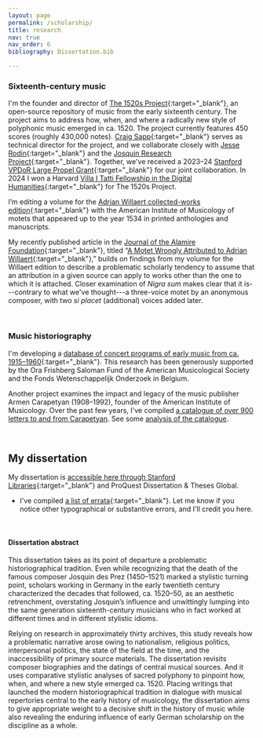 ```yaml
---
layout: page
permalink: /scholarship/
title: research
nav: true
nav_order: 6
bibliography: Dissertation.bib

---
```



### Sixteenth-century music

I'm the founder and director of [The 1520s Project](https://www.1520s-project.org){:target="_blank"}, an open-source repository of music from the early sixteenth century. The project aims to address how, when, and where a radically new style of polyphonic music emerged in ca. 1520. The project currently features 450 scores (roughly 430,000 notes). [Craig Sapp](https://music.stanford.edu/people/craig-sapp-0){:target="_blank"} serves as technical director for the project, and we collaborate closely with [Jesse Rodin](https://music.stanford.edu/people/jesse-rodin){:target="_blank"} and the [Josquin Research Project](https://josquin.stanford.edu){:target="_blank"}. Together, we've received a 2023–24 [Stanford VPDoR Large Propel Grant](https://propelgrants.stanford.edu/){:target="_blank"} for our joint collaboration. In 2024 I won a Harvard [Villa I Tatti Fellowship in the Digital Humanities](https://itatti.harvard.edu/fellowship-digital-humanities){:target="_blank"} for The 1520s Project.

I’m editing a volume for the [Adrian Willaert collected-works edition](http://www.corpusmusicae.com/cmm/cmm_cc003.htm){:target="_blank"} with the American Institute of Musicology of motets that appeared up to the year 1534 in printed anthologies and manuscripts.

My recently published article in the [Journal of the Alamire Foundation](https://www.brepols.net/series/jaf){:target="_blank"}, titled “[A Motet Wrongly Attributed to Adrian Willaert](https://www.brepolsonline.net/doi/10.1484/J.JAF.5.137256){:target="_blank"},” builds on findings from my volume for the Willaert edition to describe a problematic scholarly tendency to assume that an attribution in a given source can apply to works other than the one to which it is attached. Closer examination of _Nigra sum_ makes clear that it is---contrary to what we've thought---a three-voice motet by an anonymous composer, with two _si placet_ (additional) voices added later.

<br>

### Music historiography

I'm developing a [database of concert programs of early music from ca. 1915–1960](https://www.concertsdatabase.org/){:target="_blank"}. This research has been generously supported by the Ora Frishberg Saloman Fund of the American Musicological Society and the Fonds Wetenschappelijk Onderzoek in Belgium.

Another project examines the impact and legacy of the music publisher Armen Carapetyan (1908–1992), founder of the American Institute of Musicology. Over the past few years, I've compiled [a catalogue of over 900 letters to and from Carapetyan](../Carapetyan). See some [analysis of the catalogue](../Carapetyan_analysis).
 
<br>

## My dissertation

My dissertation is [accessible here through Stanford Libraries](https://purl.stanford.edu/gb578zc4005){:target="_blank"} and ProQuest Dissertation & Theses Global.
+ I've compiled [a list of errata](/research/Ory_Dissertation_Errata.pdf){:target="_blank"}. Let me know if you notice other typographical or substantive errors, and I'll credit you here.

<br>

#### Dissertation abstract

This dissertation takes as its point of departure a problematic historiographical tradition. Even while recognizing that the death of the famous composer Josquin des Prez (1450–1521) marked a stylistic turning point, scholars working in Germany in the early twentieth century characterized the decades that followed, ca. 1520–50, as an aesthetic retrenchment, overstating Josquin’s influence and unwittingly lumping into the same generation sixteenth-century musicians who in fact worked at different times and in different stylistic idioms.

Relying on research in approximately thirty archives, this study reveals how a problematic narrative arose owing to nationalism, religious politics, interpersonal politics, the state of the field at the time, and the inaccessibility of primary source materials. The dissertation revisits composer biographies and the datings of central musical sources. And it uses comparative stylistic analyses of sacred polyphony to pinpoint how, when, and where a new style emerged ca. 1520. Placing writings that launched the modern historiographical tradition in dialogue with musical repertories central to the early history of musicology, the dissertation aims to give appropriate weight to a decisive shift in the history of music while also revealing the enduring influence of early German scholarship on the discipline as a whole.